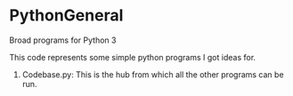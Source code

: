 # PythonGeneral
Broad programs for Python 3

This code represents some simple python programs I got ideas for.

1) Codebase.py:
  This is the hub from which all the other programs can be run.
